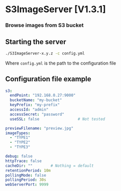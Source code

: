 # S3ImageServer [V1.3.1]
### Browse images from S3 bucket

## Starting the server
```bash
./S3ImageServer-x.y.z -c config.yml
```
Where `config.yml` is the path to the configuration file

## Configuration file example
```yaml
s3:
  endPoint: "192.168.0.27:9000"
  bucketName: "my-bucket"
  keyPrefix: "my-prefix"
  accessId: "admin"
  accessSecret: "password"
  useSSL: false                 # Not tested

previewFilename: "preview.jpg"
imageTypes:
  - "TYPE1"
  - "TYPE2"
  - "TYPE3"

debug: false
httpTrace: false
cacheDir: ""        # Nothing = default
retentionPeriod: 10m
pollingMode: false
pollingPeriod: 30s
webServerPort: 9999
```
